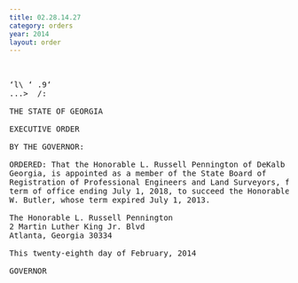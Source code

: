 ```yaml
---
title: 02.28.14.27
category: orders
year: 2014
layout: order
---
```


<pre> 

‘l\ ‘ .9‘
...>  /:

THE STATE OF GEORGIA

EXECUTIVE ORDER

BY THE GOVERNOR:

ORDERED: That the Honorable L. Russell Pennington of DeKalb County,
Georgia, is appointed as a member of the State Board of
Registration of Professional Engineers and Land Surveyors, for a
term of office ending July 1, 2018, to succeed the Honorable James
W. Butler, whose term expired July 1, 2013.

The Honorable L. Russell Pennington
2 Martin Luther King Jr. Blvd
Atlanta, Georgia 30334

This twenty-eighth day of February, 2014

GOVERNOR

</pre>
